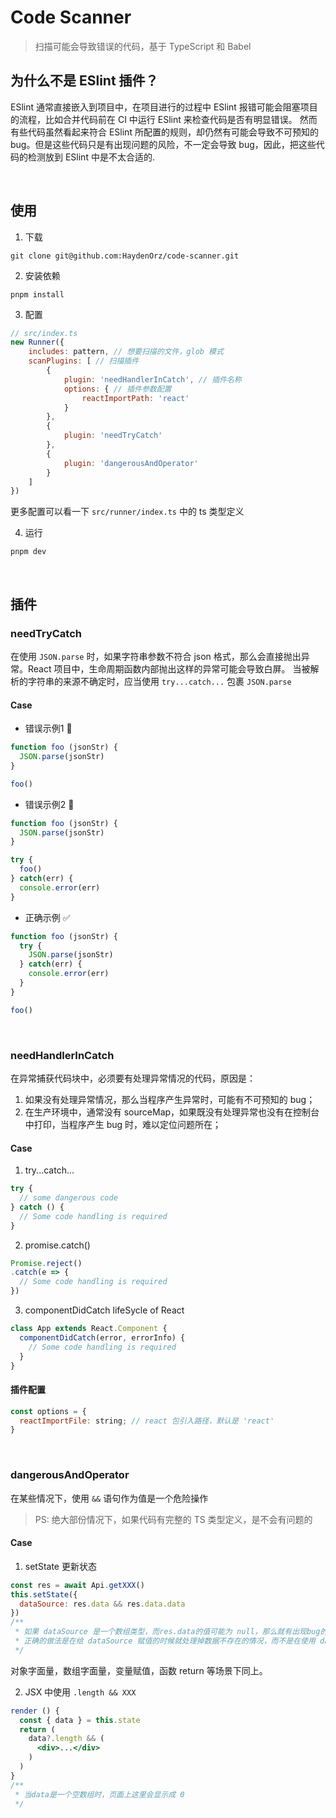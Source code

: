 # Code Scanner
> 扫描可能会导致错误的代码，基于 TypeScript 和 Babel

## 为什么不是 ESlint 插件？
ESlint 通常直接嵌入到项目中，在项目进行的过程中 ESlint 报错可能会阻塞项目的流程，比如合并代码前在 CI 中运行 ESlint 来检查代码是否有明显错误。
然而有些代码虽然看起来符合 ESlint 所配置的规则，却仍然有可能会导致不可预知的 bug。但是这些代码只是有出现问题的风险，不一定会导致 bug，因此，把这些代码的检测放到 ESlint 中是不太合适的.

<br/>

## 使用
1. 下载
```shell
git clone git@github.com:HaydenOrz/code-scanner.git
```
2. 安装依赖
```shell
pnpm install
```
3. 配置
```js
// src/index.ts
new Runner({
    includes: pattern, // 想要扫描的文件，glob 模式
    scanPlugins: [ // 扫描插件
        {
            plugin: 'needHandlerInCatch', // 插件名称
            options: { // 插件参数配置
                reactImportPath: 'react'
            }
        },
        {
            plugin: 'needTryCatch'
        },
        {
            plugin: 'dangerousAndOperator'
        }
    ]
})
```
更多配置可以看一下 `src/runner/index.ts` 中的 ts 类型定义

4. 运行
```shell
pnpm dev
```

<br/>

## 插件
### needTryCatch
在使用 `JSON.parse` 时，如果字符串参数不符合 json 格式，那么会直接抛出异常。React 项目中，生命周期函数内部抛出这样的异常可能会导致白屏。
当被解析的字符串的来源不确定时，应当使用 `try...catch...` 包裹 `JSON.parse` 

#### Case
+ 错误示例1 🚫
```js
function foo (jsonStr) {
  JSON.parse(jsonStr)
}

foo()
```
+ 错误示例2 🚫
```js
function foo (jsonStr) {
  JSON.parse(jsonStr)
}

try {
  foo()
} catch(err) {
  console.error(err)
}
```
+ 正确示例 ✅
```js
function foo (jsonStr) {
  try {
    JSON.parse(jsonStr)
  } catch(err) {
    console.error(err)
  }
}

foo()
```

<br/>

### needHandlerInCatch
在异常捕获代码块中，必须要有处理异常情况的代码，原因是：
1. 如果没有处理异常情况，那么当程序产生异常时，可能有不可预知的 bug；
2. 在生产环境中，通常没有 sourceMap，如果既没有处理异常也没有在控制台中打印，当程序产生 bug 时，难以定位问题所在；

#### Case
1. try...catch...
```js
try {
  // some dangerous code
} catch () {
  // Some code handling is required
}
```
2. promise.catch()
```js
Promise.reject()
.catch(e => {
  // Some code handling is required
})
```
3. componentDidCatch lifeSycle of React
```js
class App extends React.Component {
  componentDidCatch(error, errorInfo) {
    // Some code handling is required
  }
}
```

#### 插件配置
```js
const options = {
  reactImportFile: string; // react 包引入路径，默认是 'react'
}
```

<br/>

### dangerousAndOperator
在某些情况下，使用 `&&` 语句作为值是一个危险操作
> PS: 绝大部份情况下，如果代码有完整的 TS 类型定义，是不会有问题的
#### Case
1. setState 更新状态
```js
const res = await Api.getXXX()
this.setState({
  dataSource: res.data && res.data.data
})
/**
 * 如果 dataSource 是一个数组类型，而res.data的值可能为 null，那么就有出现bug的风险，
 * 正确的做法是在给 dataSource 赋值的时候就处理掉数据不存在的情况，而不是在使用 dataSource 的地方去处理 
 */ 
```
对象字面量，数组字面量，变量赋值，函数 return 等场景下同上。

2. JSX 中使用 `.length && XXX`

```jsx
render () {
  const { data } = this.state
  return (
    data?.length && (
      <div>...</div>
    )
  )
}
/**
 * 当data是一个空数组时，页面上这里会显示成 0 
 */
```








